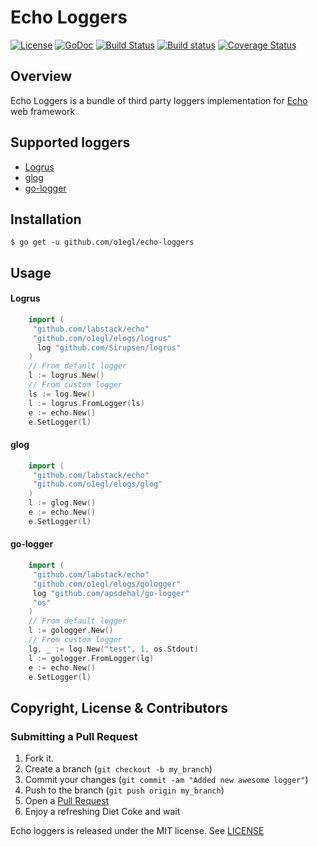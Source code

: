 # Echo Loggers
[![License](http://img.shields.io/:license-mit-blue.svg)](LICENSE)
[![GoDoc](https://godoc.org/github.com/o1egl/elogs?status.svg)](https://godoc.org/github.com/o1egl/elogs) 
[![Build Status](http://img.shields.io/travis/o1egl/elogs.svg?style=flat-square)](https://travis-ci.org/o1egl/elogs) 
[![Build status](https://ci.appveyor.com/api/projects/status/em3qo2mils0kj0mv/branch/master?svg=true)](https://ci.appveyor.com/project/o1egl/elogs/branch/master) 
[![Coverage Status](http://img.shields.io/coveralls/o1egl/elogs.svg?style=flat-square)](https://coveralls.io/r/o1egl/elogs) 

## Overview

Echo Loggers is a bundle of third party loggers implementation for [Echo](https://github.com/labstack/echo) web framework

## Supported loggers

- [Logrus](https://github.com/Sirupsen/logrus)
- [glog](https://github.com/golang/glog)
- [go-logger](github.com/apsdehal/go-logger)

## Installation

```
$ go get -u github.com/o1egl/echo-loggers
```

## Usage
#### Logrus
```go
    import (
     "github.com/labstack/echo"
     "github.com/o1egl/elogs/logrus"
      log "github.com/Sirupsen/logrus"
    )
    // From default logger
    l := logrus.New()
    // From custom logger
    ls := log.New()
    l := logrus.FromLogger(ls)
    e := echo.New()
    e.SetLogger(l)
```

#### glog
```go
    import (
     "github.com/labstack/echo"
     "github.com/o1egl/elogs/glog"
    )
    l := glog.New()
    e := echo.New()
    e.SetLogger(l)
```

#### go-logger
```go
    import (
     "github.com/labstack/echo"
     "github.com/o1egl/elogs/gologger"
     log "github.com/apsdehal/go-logger"
     "os"
    )
    // From default logger
    l := gologger.New()
    // From custom logger
    lg, _ := log.New("test", 1, os.Stdout)
    l := gologger.FromLogger(lg)
    e := echo.New()
    e.SetLogger(l)
```

## Copyright, License & Contributors

### Submitting a Pull Request

1. Fork it.
2. Create a branch (`git checkout -b my_branch`)
3. Commit your changes (`git commit -am "Added new awesome logger"`)
4. Push to the branch (`git push origin my_branch`)
5. Open a [Pull Request](https://github.com/o1egl/elogs/pulls)
6. Enjoy a refreshing Diet Coke and wait

Echo loggers is released under the MIT license. See [LICENSE](LICENSE)
